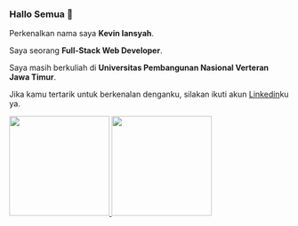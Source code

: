 ### Hallo Semua 👋

Perkenalkan nama saya **Kevin Iansyah**.

Saya seorang **Full-Stack Web Developer**.

Saya masih berkuliah di **Universitas Pembangunan Nasional Verteran Jawa Timur**.

Jika kamu tertarik untuk berkenalan denganku, silakan ikuti akun [Linkedin](www.linkedin.com/in/kevin-iansyah-594138267)ku ya.
<!--
**KevinIansyah/KevinIansyah** is a ✨ _special_ ✨ repository because its `README.md` (this file) appears on your GitHub profile.

Here are some ideas to get you started:

- 🔭 I’m currently working on ...
- 🌱 I’m currently learning ...
- 👯 I’m looking to collaborate on ...
- 🤔 I’m looking for help with ...
- 💬 Ask me about ...
- 📫 How to reach me: ...
- 😄 Pronouns: ...
- ⚡ Fun fact: ...
-->

<p align="left">
<a href="https://github.com/KevinIansyah">
  <img height="180em" src="https://github-readme-stats-eight-theta.vercel.app/api?username=KevinIansyah&show_icons=true&theme=algolia&include_all_commits=true&count_private=true"/>
  <img height="180em" src="https://github-readme-stats-eight-theta.vercel.app/api/top-langs/?username=KevinIansyah&layout=compact&langs_count=8&theme=algolia"/>
</a>
</p>
